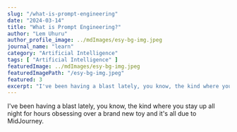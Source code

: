 ```yaml
---
slug: "/what-is-prompt-engineering"
date: "2024-03-14"
title: "What is Prompt Engineering?"
author: "Lem Uhuru"
author_profile_image: ../mdImages/esy-bg-img.jpeg
journal_name: "learn"
category: "Artificial Intelligence"
tags: [ "Artificial Intelligence" ]
featuredImage: ../mdImages/esy-bg-img.jpeg
featuredImagePath: "/esy-bg-img.jpeg"
featured: 3
excerpt: "I've been having a blast lately, you know, the kind where you stay up all night for hours obsessing over a brand new toy and it's all due to MidJourney..."
---
```


I've been having a blast lately, you know, the kind where you stay up all night for hours obsessing over a brand new toy and it's all due to MidJourney.

